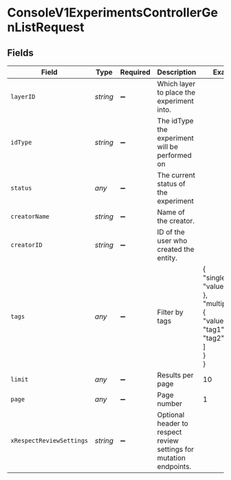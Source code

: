 # ConsoleV1ExperimentsControllerGenListRequest


## Fields

| Field                                                                                 | Type                                                                                  | Required                                                                              | Description                                                                           | Example                                                                               |
| ------------------------------------------------------------------------------------- | ------------------------------------------------------------------------------------- | ------------------------------------------------------------------------------------- | ------------------------------------------------------------------------------------- | ------------------------------------------------------------------------------------- |
| `layerID`                                                                             | *string*                                                                              | :heavy_minus_sign:                                                                    | Which layer to place the experiment into.                                             |                                                                                       |
| `idType`                                                                              | *string*                                                                              | :heavy_minus_sign:                                                                    | The idType the experiment will be performed on                                        |                                                                                       |
| `status`                                                                              | *any*                                                                                 | :heavy_minus_sign:                                                                    | The current status of the experiment                                                  |                                                                                       |
| `creatorName`                                                                         | *string*                                                                              | :heavy_minus_sign:                                                                    | Name of the creator.                                                                  |                                                                                       |
| `creatorID`                                                                           | *string*                                                                              | :heavy_minus_sign:                                                                    | ID of the user who created the entity.                                                |                                                                                       |
| `tags`                                                                                | *any*                                                                                 | :heavy_minus_sign:                                                                    | Filter by tags                                                                        | {<br/>"singleTag": {<br/>"value": "tag1"<br/>},<br/>"multipleTags": {<br/>"value": [<br/>"tag1",<br/>"tag2"<br/>]<br/>}<br/>} |
| `limit`                                                                               | *any*                                                                                 | :heavy_minus_sign:                                                                    | Results per page                                                                      | 10                                                                                    |
| `page`                                                                                | *any*                                                                                 | :heavy_minus_sign:                                                                    | Page number                                                                           | 1                                                                                     |
| `xRespectReviewSettings`                                                              | *string*                                                                              | :heavy_minus_sign:                                                                    | Optional header to respect review settings for mutation endpoints.                    |                                                                                       |